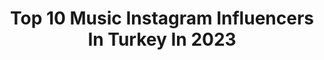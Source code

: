 ---
title: Top 10 Music Instagram Influencers In Turkey In 2023
description: >-
  Find top music Instagram influencers in Turkey in 2023. Most popular hashtags: #summer #sunday #youtube.
platform: Instagram
hits: 791
text_top: Identify the best Instagram influencers on inBeat.
text_bottom: inBeat aggregates 791 Instagram influencers like this in Turkey for you to work with.
profiles:
  - username: "kolerap"
    fullname: >-
      ...Kolo...
    bio: >-
      www.elessarmuzik.com 💎 Ｄağ Gibi (Music Video) 🌋 OUT NOW!🔥🔥🔥
    location: "Turkey"
    followers: 124658
    engagement: 474
    commentsToLikes: 0.044585
    id: ckap0mzx1r0kr0i7884zc8lhy
    verified: true
    hashtags: "#outnow, #youtube, #dilemmaep, #elessar"
  - username: "atliemree"
    fullname: >-
      Emre Atlı
    bio: >-
      Music Management : @ilkayakcakoca Basın & Radyo PR : @habilceyhan_ İnfo : İlkay@novalunaevent.com 🔥Yakıyorlar YAYINDA👇
    location: "Turkey"
    followers: 35049
    engagement: 1302
    commentsToLikes: 0.038606
    id: ck14hxki2cn3w0i19p6uyac0o
    verified: false
    hashtags: "#halloween"
  - username: "ecemumay"
    fullname: >-
      Ece Mumay
    bio: >-
      İletişim: etkinlik@ecemumay.com.tr Menajerlik: Derya Lebi (+90 542 595 23 09) Yapım: Dark’n Dark Music Hengame, yayında🚀
    location: "Turkey"
    followers: 401216
    engagement: 1667
    commentsToLikes: 0.018343
    id: ck15uvs3woqqq0i191h9sz7x7
    verified: true
    hashtags: "#bubirduru, #mutlulukdeninceakla"
  - username: "kayrakayan"
    fullname: >-
      Kayra Kayan
    bio: >-
      ⚡️ Marmara Gsf - Music Pr Manager @monsterstudyo_mgmt 💌 kayankayra@gmail.com 📍 İstanbul
    location: "Turkey"
    followers: 25926
    engagement: 428
    commentsToLikes: 0.182194
    id: ckap8lrtcowcx0i78itbzk2x7
    verified: false
    hashtags: "#stylish, #jeans, #mood, #jewellery"
  - username: "dygkrblt"
    fullname: >-
      Duygu🦂
    bio: >-
      35|62 CMC Music📀 Booking / Management. cmc.music@hotmail.com
    location: "Turkey"
    followers: 10924
    engagement: 733
    commentsToLikes: 0.088642
    id: ck8t851fqj4fr0j78brk7bhel
    verified: false
    hashtags: "#dargin, #bln"
  - username: "deryaulugg"
    fullname: >-
      Derya ULUĞ
    bio: >-
      Music Management @tayfungurken Radyo-İletişim danışmanı @habilceyhan_
    location: "Turkey"
    followers: 878493
    engagement: 523
    commentsToLikes: 0.013609
    id: ck14hxl49cn6e0i198rb5w9y5
    verified: true
    hashtags: ""
  - username: "beeguum"
    fullname: >-
      begüm
    bio: >-
      Beykent University Fashion and Textile Designer, Music Planner & @tolgayofficial ‘s staff . @denizlidjperkusyon @maskelibandoo
    location: "Turkey"
    followers: 10933
    engagement: 1038
    commentsToLikes: 0.032641
    id: ck601kkqwfnu00i14k2pvzayy
    verified: false
    hashtags: "#deniz, #sunday, #pregnant, #momtobe"
  - username: "febin_rojesh_zion"
    fullname: >-
      Febin Rojesh zion
    bio: >-
      💚 Ninja Kid..🏍️ Travelholic..🚗🚲 Explore..👣 High Range Boy..👦 Music Lvr..🎶🎵🎧 Wish Me On March 5..🎂👑 📞8281097704
    location: "Turkey"
    followers: 5159
    engagement: 1806
    commentsToLikes: 0.061435
    id: ck9wgmz3uu2ic0j78sqqo0l52
    verified: false
    hashtags: "#wayanad, #malluhood, #keralatourism, #malayalamquotes"
  - username: "mehmet.tekinn"
    fullname: >-
      Dj Mehmet Tekin
    bio: >-
      Music / Producer / Dj New Music 👇
    location: "Turkey"
    followers: 36527
    engagement: 490
    commentsToLikes: 0.018044
    id: ck15rcdi477yq0i19wnxewzvi
    verified: false
    hashtags: "#izmirnights, #2020, #live, #djmehmettekin"
  - username: "djkbilly"
    fullname: >-
      Onur Kaymak
    bio: >-
      ▪️DJ, Music Producer & Radio Personality of Power Group ▪️‘’Ederlezi’’ OUT NOW⬇️
    location: "Turkey"
    followers: 10662
    engagement: 474
    commentsToLikes: 0.064121
    id: ck5zsqxhtz11u0i144vv6dn1z
    verified: false
    hashtags: "#djkbilly, #ederlezi, #summervibes, #saveourstages"
---